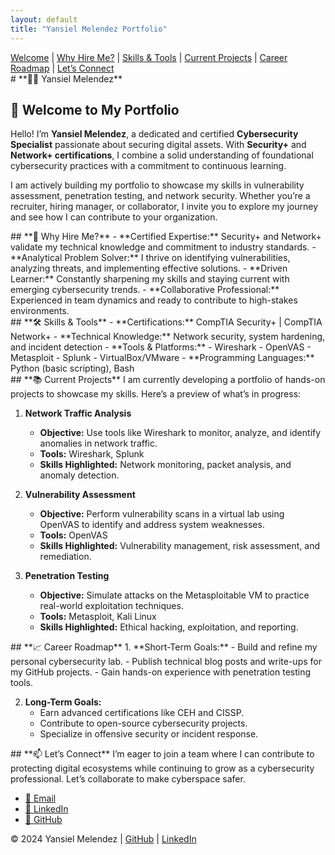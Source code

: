 ```yaml
---
layout: default
title: "Yansiel Melendez Portfolio"
---
```


<link rel="stylesheet" href="{{ site.baseurl }}/assets/css/styles.css">

<nav>
  <a href="#welcome">Welcome</a> |
  <a href="#why-hire-me">Why Hire Me?</a> |
  <a href="#skills-tools">Skills & Tools</a> |
  <a href="#current-projects">Current Projects</a> |
  <a href="#career-roadmap">Career Roadmap</a> |
  <a href="#contact">Let’s Connect</a>
</nav>

<div id="welcome">
  # **👨‍💻 Yansiel Melendez**

  ## **🌟 Welcome to My Portfolio**
  Hello! I’m **Yansiel Melendez**, a dedicated and certified **Cybersecurity Specialist** passionate about securing digital assets. With **Security+** and **Network+ certifications**, I combine a solid understanding of foundational cybersecurity practices with a commitment to continuous learning. 

  I am actively building my portfolio to showcase my skills in vulnerability assessment, penetration testing, and network security. Whether you’re a recruiter, hiring manager, or collaborator, I invite you to explore my journey and see how I can contribute to your organization.
</div>

<div id="why-hire-me">
  ## **🚀 Why Hire Me?**
  - **Certified Expertise:** Security+ and Network+ validate my technical knowledge and commitment to industry standards.
  - **Analytical Problem Solver:** I thrive on identifying vulnerabilities, analyzing threats, and implementing effective solutions.
  - **Driven Learner:** Constantly sharpening my skills and staying current with emerging cybersecurity trends.
  - **Collaborative Professional:** Experienced in team dynamics and ready to contribute to high-stakes environments.
</div>

<div id="skills-tools">
  ## **🛠️ Skills & Tools**
  - **Certifications:** CompTIA Security+ | CompTIA Network+
  - **Technical Knowledge:** Network security, system hardening, and incident detection
  - **Tools & Platforms:** 
    - Wireshark
    - OpenVAS
    - Metasploit
    - Splunk
    - VirtualBox/VMware
  - **Programming Languages:** Python (basic scripting), Bash
</div>

<div id="current-projects">
  ## **📚 Current Projects**
  I am currently developing a portfolio of hands-on projects to showcase my skills. Here’s a preview of what’s in progress:

  1. **Network Traffic Analysis**
     - **Objective:** Use tools like Wireshark to monitor, analyze, and identify anomalies in network traffic.
     - **Tools:** Wireshark, Splunk
     - **Skills Highlighted:** Network monitoring, packet analysis, and anomaly detection.

  2. **Vulnerability Assessment**
     - **Objective:** Perform vulnerability scans in a virtual lab using OpenVAS to identify and address system weaknesses.
     - **Tools:** OpenVAS
     - **Skills Highlighted:** Vulnerability management, risk assessment, and remediation.

  3. **Penetration Testing**
     - **Objective:** Simulate attacks on the Metasploitable VM to practice real-world exploitation techniques.
     - **Tools:** Metasploit, Kali Linux
     - **Skills Highlighted:** Ethical hacking, exploitation, and reporting.
</div>

<div id="career-roadmap">
  ## **📈 Career Roadmap**
  1. **Short-Term Goals:**
     - Build and refine my personal cybersecurity lab.
     - Publish technical blog posts and write-ups for my GitHub projects.
     - Gain hands-on experience with penetration testing tools.

  2. **Long-Term Goals:**
     - Earn advanced certifications like CEH and CISSP.
     - Contribute to open-source cybersecurity projects.
     - Specialize in offensive security or incident response.
</div>

<div id="contact">
  ## **📫 Let’s Connect**
  I’m eager to join a team where I can contribute to protecting digital ecosystems while continuing to grow as a cybersecurity professional. Let’s collaborate to make cyberspace safer.

  - [📧 Email](mailto:yansiel.melendez@gmail.com)
  - [💼 LinkedIn](https://www.linkedin.com/in/yansiel-melendez)
  - [🔗 GitHub](https://github.com/YMQSec)
</div>

<footer>
  <p>&copy; 2024 Yansiel Melendez | <a href="https://github.com/YMQSec">GitHub</a> | <a href="https://linkedin.com/in/yansiel-melendez">LinkedIn</a></p>
</footer>
